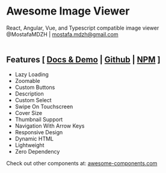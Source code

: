 # Awesome Image Viewer
React, Angular, Vue, and Typescript compatible image viewer<br>
@MostafaMDZH | mostafa.mdzh@gmail.com</br></br>

## Features [ <a href='https://image-viewer.awesome-components.com'>Docs & Demo</a> | <a href='https://github.com/MostafaMDZH/Awesome-Image-Viewer'>Github</a> | <a href='https://npmjs.com/package/awesome-image-viewer'>NPM</a> ]
- Lazy Loading
- Zoomable
- Custom Buttons
- Description
- Custom Select
- Swipe On Touchscreen
- Cover Size
- Thumbnail Support
- Navigation With Arrow Keys
- Responsive Design
- Dynamic HTML
- Lightweight
- Zero Dependency

Check out other components at: <a href='https://awesome-components.com/'>awesome-components.com</a>